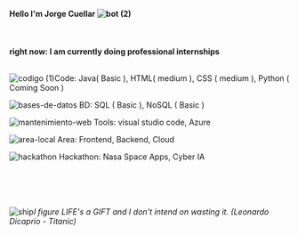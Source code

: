 **Hello I'm Jorge Cuellar ![bot (2)](https://user-images.githubusercontent.com/46494068/163283955-144df29c-3421-4fc8-b21d-fad82267b898.png)**
<br><br><br><br>
**right now: I am currently doing professional internships**
<br> <br>

![codigo (1)](https://user-images.githubusercontent.com/46494068/163288166-c81f8114-fe50-4f5f-9cfc-1b0c04b00653.png)Code:  Java( Basic ),  HTML( medium ),  CSS ( medium ),  Python ( Coming Soon )

![bases-de-datos](https://user-images.githubusercontent.com/46494068/163287788-b9ed7749-298d-493c-9d95-eb6ab0c8003b.png) BD:  SQL ( Basic ),  NoSQL ( Basic )

![mantenimiento-web](https://user-images.githubusercontent.com/46494068/163287907-ec100e6f-1dd3-4c84-b38f-da5d3cc30e16.png) Tools: visual studio code, Azure

![area-local](https://user-images.githubusercontent.com/46494068/163288015-a755aad1-c5f9-4787-b4f5-6c4187e80fe9.png) Area: Frontend, Backend, Cloud

![hackathon](https://user-images.githubusercontent.com/46494068/163288068-37a06c8e-c929-4b58-919b-47cb8e44cd4d.png) Hackathon: Nasa Space Apps, Cyber IA 

<br><br><br><br>
![ship](https://user-images.githubusercontent.com/46494068/163290844-ee1d9789-e190-4c59-ae93-8ea39bf2a9f4.png)*I figure LIFE's a GIFT and I don't intend on wasting it. (Leonardo Dicaprio - Titanic)*



<!--
**jorge040/jorge040** is a ✨ _special_ ✨ repository because its `README.md` (this file) appears on your GitHub profile.

Here are some ideas to get you started:

🔭 I’m currently working on ...
- 🌱 I’m currently learning ...
- 👯 I’m looking to collaborate on ...
- 🤔 I’m looking for help with ...
- 💬 Ask me about ...
- 📫 How to reach me: ...
- 😄 Pronouns: ...
- ⚡ Fun fact: ...
-->
